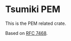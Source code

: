 # Tsumiki PEM

This is the PEM related crate.

Based on [RFC 7468](https://www.rfc-editor.org/rfc/rfc7468.html).
